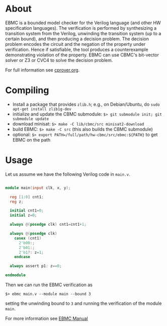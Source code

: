 About
=======

EBMC is a bounded model checker for the Verilog language (and other HW
specification languages).  The verification is performed by synthesizing a
transition system from the Verilog, unwinding the transition system (up to a
certain bound), and then producing a decision problem.  The decision problem
encodes the circuit and the negation of the property under verification. 
Hence if satisfiable, the tool produces a counterexample demonstrating
violation of the property.  EBMC can use CBMC's bit-vector solver or Z3
or CVC4 to solve the decision problem.

For full information see [cprover.org](http://www.cprover.org/ebmc/).

Compiling
=========

- Install a package that provides `zlib.h`; e.g., on Debian/Ubuntu, do `sudo apt-get install
  zlib1g-dev`
- initialize and update the CBMC submodule: `$> git submodule init; git submodule update`
- download minisat: `$> make -C lib/cbmc/src minisat2-download`
- build EBMC: `$> make -C src` (this also builds the CBMC submodule)
- optional: `$> export PATH=/full/path/hw-cbmc/src/ebmc:${PATH}` to get EBMC on the path

Usage
=====

Let us assume we have the following Verilog code in `main.v`.

```main.v

module main(input clk, x, y);

  reg [1:0] cnt1;
  reg z;

  initial cnt1=0;
  initial z=0;

  always @(posedge clk) cnt1=cnt1+1;

  always @(posedge clk)
    casex (cnt1)
      2'b00:;
      2'b01:;
      2'b1?: z=1;
    endcase

  always assert p1: z==0;

endmodule

```

Then we can run the EBMC verification as

`$> ebmc main.v --module main --bound 3`

setting the unwinding bound to `3` and running the verification of the module `main`.

For more information see [EBMC Manual](http://www.cprover.org/ebmc/manual/)
